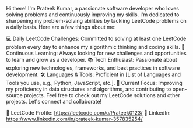 Hi there! I'm Prateek Kumar, a passionate software developer who loves solving problems and continuously improving my skills. I'm dedicated to sharpening my problem-solving abilities by tackling LeetCode problems on a daily basis. Here are a few things about me:

💻 Daily LeetCode Challenges: Committed to solving at least one LeetCode problem every day to enhance my algorithmic thinking and coding skills.
🚀 Continuous Learning: Always looking for new challenges and opportunities to learn and grow as a developer.
📚 Tech Enthusiast: Passionate about exploring new technologies, frameworks, and best practices in software development.
🛠️ Languages & Tools: Proficient in [List of Languages and Tools you use, e.g., Python, JavaScript, etc.].
🌱 Current Focus: Improving my proficiency in data structures and algorithms, and contributing to open-source projects.
Feel free to check out my LeetCode solutions and other projects. Let's connect and collaborate!

🔗 LeetCode Profile: https://leetcode.com/u/Prateek0123/
🔗 LinkedIn: https://www.linkedin.com/in/prateek-kumar-357835254/
